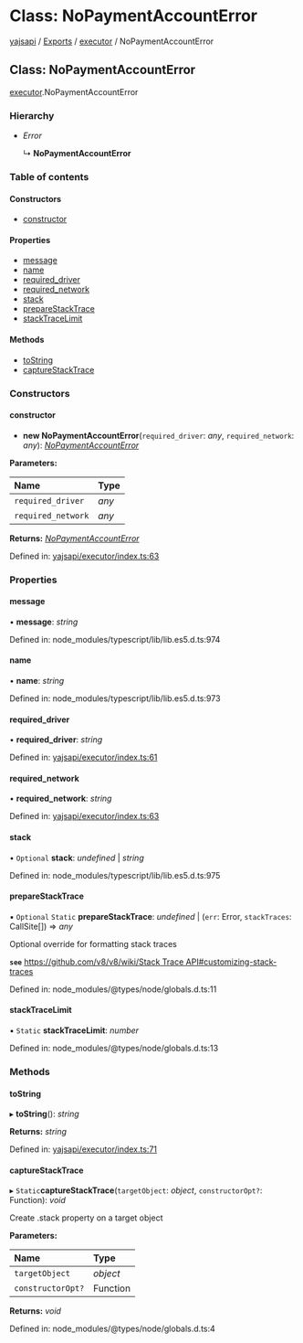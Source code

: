 # Class: NoPaymentAccountError

[yajsapi](../yajsapi.md) / [Exports](../modules/) / [executor](../modules/executor.md) / NoPaymentAccountError

## Class: NoPaymentAccountError

[executor](../modules/executor.md).NoPaymentAccountError

### Hierarchy

* _Error_

  ↳ **NoPaymentAccountError**

### Table of contents

#### Constructors

* [constructor](executor.nopaymentaccounterror.md#constructor)

#### Properties

* [message](executor.nopaymentaccounterror.md#message)
* [name](executor.nopaymentaccounterror.md#name)
* [required\_driver](executor.nopaymentaccounterror.md#required_driver)
* [required\_network](executor.nopaymentaccounterror.md#required_network)
* [stack](executor.nopaymentaccounterror.md#stack)
* [prepareStackTrace](executor.nopaymentaccounterror.md#preparestacktrace)
* [stackTraceLimit](executor.nopaymentaccounterror.md#stacktracelimit)

#### Methods

* [toString](executor.nopaymentaccounterror.md#tostring)
* [captureStackTrace](executor.nopaymentaccounterror.md#capturestacktrace)

### Constructors

#### constructor

+ **new NoPaymentAccountError**\(`required_driver`: _any_, `required_network`: _any_\): [_NoPaymentAccountError_](executor.nopaymentaccounterror.md)

**Parameters:**

| Name | Type |
| :--- | :--- |
| `required_driver` | _any_ |
| `required_network` | _any_ |

**Returns:** [_NoPaymentAccountError_](executor.nopaymentaccounterror.md)

Defined in: [yajsapi/executor/index.ts:63](https://github.com/golemfactory/yajsapi/blob/289a25a/yajsapi/executor/index.ts#L63)

### Properties

#### message

• **message**: _string_

Defined in: node\_modules/typescript/lib/lib.es5.d.ts:974

#### name

• **name**: _string_

Defined in: node\_modules/typescript/lib/lib.es5.d.ts:973

#### required\_driver

• **required\_driver**: _string_

Defined in: [yajsapi/executor/index.ts:61](https://github.com/golemfactory/yajsapi/blob/289a25a/yajsapi/executor/index.ts#L61)

#### required\_network

• **required\_network**: _string_

Defined in: [yajsapi/executor/index.ts:63](https://github.com/golemfactory/yajsapi/blob/289a25a/yajsapi/executor/index.ts#L63)

#### stack

• `Optional` **stack**: _undefined_ \| _string_

Defined in: node\_modules/typescript/lib/lib.es5.d.ts:975

#### prepareStackTrace

▪ `Optional` `Static` **prepareStackTrace**: _undefined_ \| \(`err`: Error, `stackTraces`: CallSite\[\]\) =&gt; _any_

Optional override for formatting stack traces

**`see`** [https://github.com/v8/v8/wiki/Stack Trace API\#customizing-stack-traces](https://github.com/v8/v8/wiki/Stack%20Trace%20API#customizing-stack-traces)

Defined in: node\_modules/@types/node/globals.d.ts:11

#### stackTraceLimit

▪ `Static` **stackTraceLimit**: _number_

Defined in: node\_modules/@types/node/globals.d.ts:13

### Methods

#### toString

▸ **toString**\(\): _string_

**Returns:** _string_

Defined in: [yajsapi/executor/index.ts:71](https://github.com/golemfactory/yajsapi/blob/289a25a/yajsapi/executor/index.ts#L71)

#### captureStackTrace

▸ `Static`**captureStackTrace**\(`targetObject`: _object_, `constructorOpt?`: Function\): _void_

Create .stack property on a target object

**Parameters:**

| Name | Type |
| :--- | :--- |
| `targetObject` | _object_ |
| `constructorOpt?` | Function |

**Returns:** _void_

Defined in: node\_modules/@types/node/globals.d.ts:4

